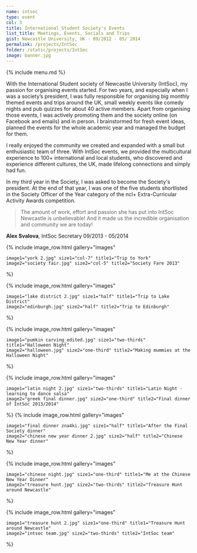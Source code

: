 ```yaml
---
name: intsoc
type: event
col: 3
title: International Student Society's Events
list_title: Meetings, Events, Socials and Trips
gist: Newcastle University, UK - 09/2012 - 05/ 2014
permalink: /projects/IntSoc
folder: /static/projects/IntSoc
image: banner.jpg
---
```


{% include menu.md %}

With the International Student society of Newcastle University (IntSoc), my passion for organising events started. For two years, and especially when I was a society’s president, I was fully responsible for organising big monthly themed events and trips around the UK, small weekly events like comedy nights and pub quizzes for about 40 active members. Apart from organising those events, I was actively promoting them and the society online (on Facebook and emails) and in person. I brainstormed for fresh event ideas, planned the events for the whole academic year and managed the budget for them.

I really enjoyed the community we created and expanded with a small but enthusiastic team of three. With IntSoc events, we provided the multicultural experience to 100+ international and local students, who discovered and experience different cultures, the UK, made lifelong connections and simply had fun.

In my third year in the Society, I was asked to become the Society's president. At the end of that year, I was one of the five students shortlisted in the Society Officer of the Year category of the ncl+ Extra-Curricular Activity Awards competition.

> The amount of work, effort and passion she has put into IntSoc Newcastle is unbelievable! And it made us the incredible organisation and community we are today!

**Alex Svalova**, IntSoc Secretary 09/2013&nbsp;-&nbsp;05/2014

{% include image_row.html
    gallery="images"
     
    image1="york 2.jpg" size1="col-7" title1="Trip to York"
    image2="society fair.jpg" size2="col-5" title2="Society Fare 2013"
%}

{% include image_row.html
    gallery="images"
     
    image1="lake district 2.jpg" size1="half" title1="Trip to Lake District"
    image2="edinburgh.jpg" size2="half" title2="Trip to Edinburgh"
%}

{% include image_row.html
    gallery="images"
     
    image1="pumkin carving_edited.jpg" size1="two-thirds" title1="Halloween Night"
    image2="halloween.jpg" size2="one-third" title2="Making mummies at the Halloween Night"
%}

{% include image_row.html
    gallery="images"
     
    image1="latin night 2.jpg" size1="two-thirds" title1="Latin Night - learning to dance salsa"
    image2="greek final dinner.jpg" size2="one-third" title2="Final dinner of IntSoc 2013/2014"
%}
{% include image_row.html
    gallery="images"
     
    image1="final dinner zna4ki.jpg" size1="half" title1="After the Final Society dinner"
    image2="chinese new year dinner 2.jpg" size2="half" title2="Chinese New Year dinner"
%}

{% include image_row.html
    gallery="images"
     
    image1="chinese night.jpg" size1="one-third" title1="Me at the Chinese New Year Dinner"
    image2="treasure hunt.jpg" size2="two-thirds" title2="Treasure Hunt around Newcastle"
%}

{% include image_row.html
    gallery="images"
     
    image1="treasure hunt 2.jpg" size1="one-third" title1="Treasure Hunt around Newcastle"
    image2="intsoc team.jpg" size2="two-thirds" title2="IntSoc team"
%}


































